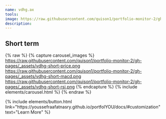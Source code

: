 ```yaml
---
name: vdhg.ax
tools:
image: https://raw.githubusercontent.com/quison1/portfolio-monitor-2/gh-pages/_assets/vdhg-medium-price.png
description:
---
```


## Short term
{% raw %}
{% capture carousel_images %}
https://raw.githubusercontent.com/quison1/portfolio-monitor-2/gh-pages/_assets/vdhg-short-price.png
https://raw.githubusercontent.com/quison1/portfolio-monitor-2/gh-pages/_assets/vdhg-short-macd.png
https://raw.githubusercontent.com/quison1/portfolio-monitor-2/gh-pages/_assets/vdhg-short-rsi.png
{% endcapture %}
{% include elements/carousel.html %}
{% endraw %}


<p class="text-center">
{% include elements/button.html link="https://youssefraafatnasry.github.io/portfolYOU/docs/#customization" text="Learn More" %}
</p>